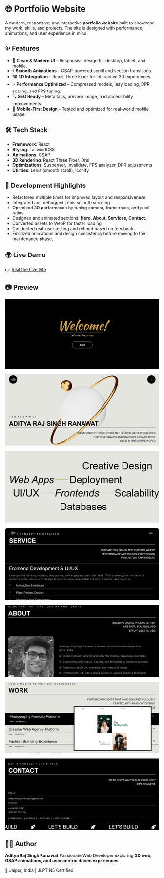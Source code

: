 # 🌐 Portfolio Website

A modern, responsive, and interactive **portfolio website** built to showcase my work, skills, and projects. The site is designed with performance, animations, and user experience in mind.

## ✨ Features

- 🎨 **Clean & Modern UI** – Responsive design for desktop, tablet, and mobile.
- 🌀 **Smooth Animations** – GSAP-powered scroll and section transitions.
- 🖼️ **3D Integration** – React Three Fiber for interactive 3D experiences.
- ⚡ **Performance Optimized** – Compressed models, lazy loading, DPR scaling, and FPS tuning.
- 🔍 **SEO Ready** – Meta tags, preview image, and accessibility improvements.
- 📱 **Mobile-First Design** – Tested and optimized for real-world mobile usage.

## 🛠️ Tech Stack

- **Framework**: React
- **Styling**: TailwindCSS
- **Animations**: GSAP
- **3D Rendering**: React Three Fiber, Drei
- **Optimizations**: Suspenser, Invalidate, FPS analyzer, DPR adjustments
- **Utilities**: Lenis (smooth scroll), Iconify

## 🚀 Development Highlights

- Refactored multiple times for improved layout and responsiveness.
- Integrated and debugged Lenis smooth scrolling.
- Optimized 3D performance by tuning camera, frame rates, and pixel ratios.
- Designed and animated sections: **Hero, About, Services, Contact**.
- Converted assets to WebP for faster loading.
- Conducted real-user testing and refined based on feedback.
- Finalized animations and design consistency before moving to the maintenance phase.

## 🌍 Live Demo

👉 [Visit the Live Site](https://aditya-creative-dev-portfolio.netlify.app/)

## 📷 Preview

![Portfolio Screenshot](./showcase/welcome.png)

![Portfolio Screenshot](./showcase/home.png)



![Portfolio Screenshot](./showcase/service-summary.png)



![Portfolio Screenshot](./showcase/service.png)



![Portfolio Screenshot](./showcase/about.png)



![Portfolio Screenshot](./showcase/work.png)



![Portfolio Screenshot](./showcase/contact.png)




## 👨‍💻 Author

**Aditya Raj Singh Ranawat**
Passionate Web Developer exploring **3D web, GSAP animations, and user centric driven experiences**.

📍 Jaipur, India | JLPT N5 Certified
